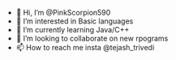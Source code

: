 - 👋 Hi, I’m @PinkScorpion590
- 👀 I’m interested in Basic languages
- 🌱 I’m currently learning Java/C++
- 💞️ I’m looking to collaborate on new rpograms
- 📫 How to reach me insta @tejash_trivedi

<!---
PinkScorpion590/PinkScorpion590 is a ✨ special ✨ repository because its `README.md` (this file) appears on your GitHub profile.
You can click the Preview link to take a look at your changes.
--->
